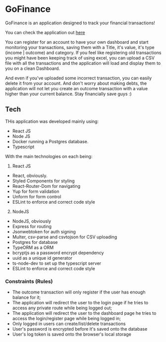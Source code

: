 # GoFinance

GoFinance is an application designed to track your financial transactions!

You can check the application out [here](https://github.com/fabiosenracorrea/goFinance)

You can register for an account to have your own dashboard and start monitoring your transactions, saving them with a Title, it's value, it's type (income | outcome) and category. If you feel like registering old transactions you might have been keeping track of using excel, you can upload a CSV file with all the transactions and the application will load and display them to you on a clean Dashboard.

And even if you've uploaded some incorrect transaction, you can easily delete it from your account. And don't worry about making debts, the application will not let you create an outcome transaction with a value higher than your current balance. Stay financially save guys :)

## Tech

THis application was developed mainly using:

* React JS
* Node JS
* Docker running a Postgres database.
* Typescript

With the main technologies on each being:

1. React JS

* React, obviously.
* Styled Components for styling
* React-Router-Dom for navigating
* Yup for form validation
* Unform for form control
* ESLint to enforce and correct code style

2. NodeJS

* NodeJS, obviously
* Express for routing
* Jsonwebtoken for auth signing
* Multer, csv-parse and csvtojson for CSV uploading
* Postgres for database
* TypeORM as a ORM
* bcryptjs as a password encrypt dependency
* uuid as a unique id generator
* ts-node-dev to set up the typescript server
* ESLint to enforce and correct code style

### Constraints (Rules)

* The outcome transaction will only register if the user has enough balance for it;
* The application will redirect the user to the login page if he tries to access any private route while being logged out;
* The application will redirect the user to the dashboard page he tries to access the login/register page while being logged in;
* Only logged in users can create/list/delete transactions
* User's password is encrypted before it's saved onto the database
* User's log token is saved onto the browser's local storage
